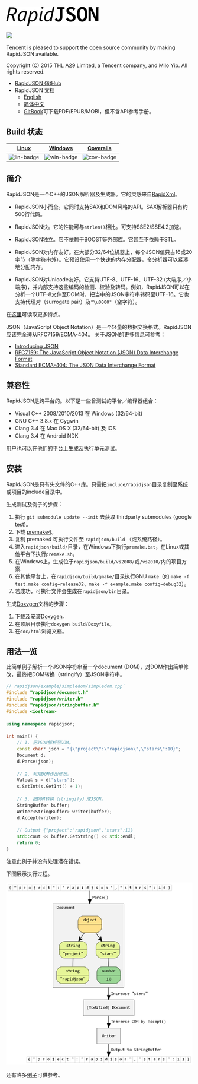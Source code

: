 ![](doc/logo/rapidjson.png)

![](https://img.shields.io/badge/release-v1.0.1-blue.png)

Tencent is pleased to support the open source community by making RapidJSON available.

Copyright (C) 2015 THL A29 Limited, a Tencent company, and Milo Yip. All rights reserved.

* [RapidJSON GitHub](https://github.com/miloyip/rapidjson/)
* RapidJSON 文档
  * [English](http://miloyip.github.io/rapidjson/)
  * [简体中文](http://miloyip.github.io/rapidjson/zh-cn/)
  * [GitBook](https://www.gitbook.com/book/miloyip/rapidjson/)可下载PDF/EPUB/MOBI，但不含API参考手册。

## Build 状态

| [Linux][lin-link] | [Windows][win-link] | [Coveralls][cov-link] |
| :---------------: | :-----------------: | :-------------------: |
| ![lin-badge]      | ![win-badge]        | ![cov-badge]          |

[lin-badge]: https://travis-ci.org/miloyip/rapidjson.png?branch=master "Travis build status"
[lin-link]:  https://travis-ci.org/miloyip/rapidjson "Travis build status"
[win-badge]: https://ci.appveyor.com/api/projects/status/u658dcuwxo14a8m9/branch/master "AppVeyor build status"
[win-link]:  https://ci.appveyor.com/project/miloyip/rapidjson/branch/master "AppVeyor build status"
[cov-badge]: https://coveralls.io/repos/miloyip/rapidjson/badge.png?branch=master
[cov-link]:  https://coveralls.io/r/miloyip/rapidjson?branch=master

## 简介

RapidJSON是一个C++的JSON解析器及生成器。它的灵感来自[RapidXml](http://rapidxml.sourceforge.net/)。

* RapidJSON小而全。它同时支持SAX和DOM风格的API。SAX解析器只有约500行代码。

* RapidJSON快。它的性能可与`strlen()`相比。可支持SSE2/SSE4.2加速。

* RapidJSON独立。它不依赖于BOOST等外部库。它甚至不依赖于STL。

* RapidJSON对内存友好。在大部分32/64位机器上，每个JSON值只占16或20字节（除字符串外）。它预设使用一个快速的内存分配器，令分析器可以紧凑地分配内存。

* RapidJSON对Unicode友好。它支持UTF-8、UTF-16、UTF-32 (大端序／小端序)，并内部支持这些编码的检测、校验及转码。例如，RapidJSON可以在分析一个UTF-8文件至DOM时，把当中的JSON字符串转码至UTF-16。它也支持代理对（surrogate pair）及`"\u0000"`（空字符）。

在[这里](doc/features.md)可读取更多特点。

JSON（JavaScript Object Notation）是一个轻量的数据交换格式。RapidJSON应该完全遵从RFC7159/ECMA-404。 关于JSON的更多信息可参考：
* [Introducing JSON](http://json.org/)
* [RFC7159: The JavaScript Object Notation (JSON) Data Interchange Format](http://www.ietf.org/rfc/rfc7159.txt)
* [Standard ECMA-404: The JSON Data Interchange Format](http://www.ecma-international.org/publications/standards/Ecma-404.htm)

## 兼容性

RapidJSON是跨平台的。以下是一些曾测试的平台／编译器组合：
* Visual C++ 2008/2010/2013 在 Windows (32/64-bit)
* GNU C++ 3.8.x 在 Cygwin
* Clang 3.4 在 Mac OS X (32/64-bit) 及 iOS
* Clang 3.4 在 Android NDK

用户也可以在他们的平台上生成及执行单元测试。

## 安装

RapidJSON是只有头文件的C++库。只需把`include/rapidjson`目录复制至系统或项目的include目录中。

生成测试及例子的步骤：

1. 执行 `git submodule update --init` 去获取 thirdparty submodules (google test)。
2. 下载 [premake4](http://industriousone.com/premake/download)。
3. 复制 premake4 可执行文件至 `rapidjson/build` （或系统路径）。
4. 进入`rapidjson/build/`目录，在Windows下执行`premake.bat`，在Linux或其他平台下执行`premake.sh`。
5. 在Windows上，生成位于`rapidjson/build/vs2008/`或`/vs2010/`内的项目方案.
6. 在其他平台上，在`rapidjson/build/gmake/`目录执行GNU `make`（如 `make -f test.make config=release32`、`make -f example.make config=debug32`）。
7. 若成功，可执行文件会生成在`rapidjson/bin`目录。

生成[Doxygen](http://doxygen.org)文档的步骤：

1. 下载及安装[Doxygen](http://doxygen.org/download.html)。
2. 在顶层目录执行`doxygen build/Doxyfile`。
3. 在`doc/html`浏览文档。

## 用法一览

此简单例子解析一个JSON字符串至一个document (DOM)，对DOM作出简单修改，最终把DOM转换（stringify）至JSON字符串。

~~~~~~~~~~cpp
// rapidjson/example/simpledom/simpledom.cpp`
#include "rapidjson/document.h"
#include "rapidjson/writer.h"
#include "rapidjson/stringbuffer.h"
#include <iostream>

using namespace rapidjson;

int main() {
    // 1. 把JSON解析至DOM。
    const char* json = "{\"project\":\"rapidjson\",\"stars\":10}";
    Document d;
    d.Parse(json);

    // 2. 利用DOM作出修改。
    Value& s = d["stars"];
    s.SetInt(s.GetInt() + 1);

    // 3. 把DOM转换（stringify）成JSON。
    StringBuffer buffer;
    Writer<StringBuffer> writer(buffer);
    d.Accept(writer);

    // Output {"project":"rapidjson","stars":11}
    std::cout << buffer.GetString() << std::endl;
    return 0;
}
~~~~~~~~~~

注意此例子并没有处理潜在错误。

下图展示执行过程。

![simpledom](doc/diagram/simpledom.png)

还有许多[例子](https://github.com/miloyip/rapidjson/tree/master/example)可供参考。
